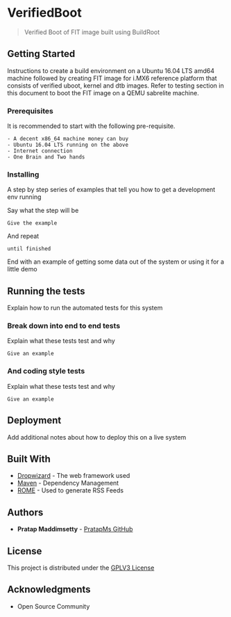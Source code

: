# VerifiedBoot
>Verified Boot of FIT image built using BuildRoot

## Getting Started

Instructions to create a build environment on a Ubuntu 16.04 LTS amd64 machine followed by creating FIT image for i.MX6 reference platform that consists of verified uboot, kernel and dtb images. Refer to testing section in this document to boot the FIT image on a QEMU sabrelite machine.

### Prerequisites

It is recommended to start with the following pre-requisite.

```
- A decent x86_64 machine money can buy
- Ubuntu 16.04 LTS running on the above
- Internet connection
- One Brain and Two hands
```

### Installing

A step by step series of examples that tell you how to get a development env running

Say what the step will be

```
Give the example
```

And repeat

```
until finished
```

End with an example of getting some data out of the system or using it for a little demo

## Running the tests

Explain how to run the automated tests for this system

### Break down into end to end tests

Explain what these tests test and why

```
Give an example
```

### And coding style tests

Explain what these tests test and why

```
Give an example
```

## Deployment

Add additional notes about how to deploy this on a live system

## Built With

* [Dropwizard](http://www.dropwizard.io/1.0.2/docs/) - The web framework used
* [Maven](https://maven.apache.org/) - Dependency Management
* [ROME](https://rometools.github.io/rome/) - Used to generate RSS Feeds

## Authors

* **Pratap Maddimsetty** - [PratapMs GitHub](https://github.com/pratpms)

## License

This project is distributed under the [GPLV3 License](https://opensource.org/licenses/GPL-3.0)

## Acknowledgments

* Open Source Community


